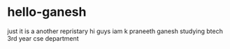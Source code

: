 # hello-ganesh
just it is a another repristary
hi guys iam k praneeth ganesh studying btech 3rd year cse department

